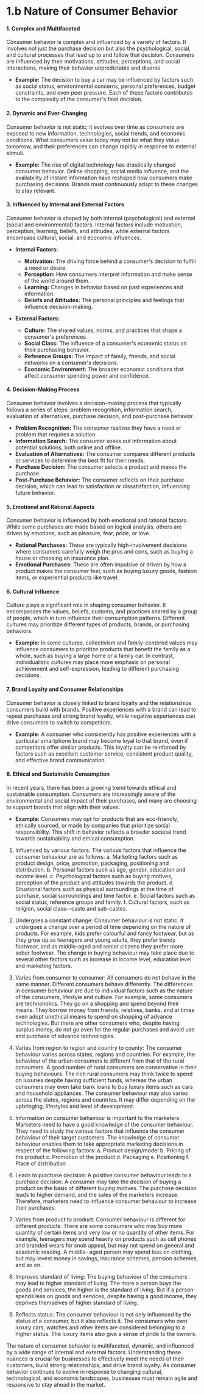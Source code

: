 # 1.b Nature of Consumer Behavior

#### 1. **Complex and Multifaceted**
Consumer behavior is complex and influenced by a variety of factors. It involves not just the purchase decision but also the psychological, social, and cultural processes that lead up to and follow that decision. Consumers are influenced by their motivations, attitudes, perceptions, and social interactions, making their behavior unpredictable and diverse.

- **Example:** The decision to buy a car may be influenced by factors such as social status, environmental concerns, personal preferences, budget constraints, and even peer pressure. Each of these factors contributes to the complexity of the consumer's final decision.

#### 2. **Dynamic and Ever-Changing**
Consumer behavior is not static; it evolves over time as consumers are exposed to new information, technologies, social trends, and economic conditions. What consumers value today may not be what they value tomorrow, and their preferences can change rapidly in response to external stimuli.

- **Example:** The rise of digital technology has drastically changed consumer behavior. Online shopping, social media influence, and the availability of instant information have reshaped how consumers make purchasing decisions. Brands must continuously adapt to these changes to stay relevant.

#### 3. **Influenced by Internal and External Factors**
Consumer behavior is shaped by both internal (psychological) and external (social and environmental) factors. Internal factors include motivation, perception, learning, beliefs, and attitudes, while external factors encompass cultural, social, and economic influences.

- **Internal Factors:** 
  - **Motivation:** The driving force behind a consumer's decision to fulfill a need or desire.
  - **Perception:** How consumers interpret information and make sense of the world around them.
  - **Learning:** Changes in behavior based on past experiences and information.
  - **Beliefs and Attitudes:** The personal principles and feelings that influence decision-making.

- **External Factors:**
  - **Culture:** The shared values, norms, and practices that shape a consumer's preferences.
  - **Social Class:** The influence of a consumer's economic status on their purchasing behavior.
  - **Reference Groups:** The impact of family, friends, and social networks on a consumer's decisions.
  - **Economic Environment:** The broader economic conditions that affect consumer spending power and confidence.

#### 4. **Decision-Making Process**
Consumer behavior involves a decision-making process that typically follows a series of steps: problem recognition, information search, evaluation of alternatives, purchase decision, and post-purchase behavior.

- **Problem Recognition:** The consumer realizes they have a need or problem that requires a solution.
- **Information Search:** The consumer seeks out information about potential solutions, both online and offline.
- **Evaluation of Alternatives:** The consumer compares different products or services to determine the best fit for their needs.
- **Purchase Decision:** The consumer selects a product and makes the purchase.
- **Post-Purchase Behavior:** The consumer reflects on their purchase decision, which can lead to satisfaction or dissatisfaction, influencing future behavior.

#### 5. **Emotional and Rational Aspects**
Consumer behavior is influenced by both emotional and rational factors. While some purchases are made based on logical analysis, others are driven by emotions, such as pleasure, fear, pride, or love.

- **Rational Purchases:** These are typically high-involvement decisions where consumers carefully weigh the pros and cons, such as buying a house or choosing an insurance plan.
- **Emotional Purchases:** These are often impulsive or driven by how a product makes the consumer feel, such as buying luxury goods, fashion items, or experiential products like travel.

#### 6. **Cultural Influence**
Culture plays a significant role in shaping consumer behavior. It encompasses the values, beliefs, customs, and practices shared by a group of people, which in turn influence their consumption patterns. Different cultures may prioritize different types of products, brands, or purchasing behaviors.

- **Example:** In some cultures, collectivism and family-centered values may influence consumers to prioritize products that benefit the family as a whole, such as buying a large home or a family car. In contrast, individualistic cultures may place more emphasis on personal achievement and self-expression, leading to different purchasing decisions.

#### 7. **Brand Loyalty and Consumer Relationships**
Consumer behavior is closely linked to brand loyalty and the relationships consumers build with brands. Positive experiences with a brand can lead to repeat purchases and strong brand loyalty, while negative experiences can drive consumers to switch to competitors.

- **Example:** A consumer who consistently has positive experiences with a particular smartphone brand may become loyal to that brand, even if competitors offer similar products. This loyalty can be reinforced by factors such as excellent customer service, consistent product quality, and effective brand communication.

#### 8. **Ethical and Sustainable Consumption**
In recent years, there has been a growing trend towards ethical and sustainable consumption. Consumers are increasingly aware of the environmental and social impact of their purchases, and many are choosing to support brands that align with their values.

- **Example:** Consumers may opt for products that are eco-friendly, ethically sourced, or made by companies that prioritize social responsibility. This shift in behavior reflects a broader societal trend towards sustainability and ethical consumption.


1. Influenced by various factors:
The various factors that influence the consumer behaviour are as follows:
a. Marketing factors such as product design, price, promotion, packaging, positioning and distribution.
b. Personal factors such as age, gender, education and income level.
c. Psychological factors such as buying motives, perception of the product and attitudes towards
the product.
d. Situational factors such as physical surroundings at the time of purchase, social surroundings
and time factor.
e. Social factors such as social status, reference groups and family.
f. Cultural factors, such as religion, social class—caste and sub-castes.

2. Undergoes a constant change:
Consumer behaviour is not static. It undergoes a change over a period of time depending on the
nature of products. For example, kids prefer colourful and fancy footwear, but as they grow up as
teenagers and young adults, they prefer trendy footwear, and as middle-aged and senior citizens
they prefer more sober footwear. The change in buying behaviour may take place due to several
other factors such as increase in income level, education level and marketing factors.

3. Varies from consumer to consumer:
All consumers do not behave in the same manner. Different consumers behave differently. The
differences in consumer behaviour are due to individual factors such as the nature of the
consumers, lifestyle and culture. For example, some consumers are technoholics. They go on a
shopping and spend beyond their means.
They borrow money from friends, relatives, banks, and at times even adopt unethical means to
spend on shopping of advance technologies. But there are other consumers who, despite having
surplus money, do not go even for the regular purchases and avoid use and purchase of advance
technologies.

4. Varies from region to region and country to county:
The consumer behaviour varies across states, regions and countries. For example, the behaviour
of the urban consumers is different from that of the rural consumers. A good number of rural
consumers are conservative in their buying behaviours.
The rich rural consumers may think twice to spend on luxuries despite having sufficient funds,
whereas the urban consumers may even take bank loans to buy luxury items such as cars and
household appliances. The consumer behaviour may also varies across the states, regions and
countries. It may differ depending on the upbringing, lifestyles and level of development.

5. Information on consumer behaviour is important to the marketers:
Marketers need to have a good knowledge of the consumer behaviour. They need to study the
various factors that influence the consumer behaviour of their target customers.
The knowledge of consumer behaviour enables them to take appropriate marketing
decisions in respect of the following factors:
a. Product design/model
b. Pricing of the product
c. Promotion of the product
d. Packaging
e. Positioning
f. Place of distribution

6. Leads to purchase decision:
A positive consumer behaviour leads to a purchase decision. A consumer may take the decision
of buying a product on the basis of different buying motives. The purchase decision leads to
higher demand, and the sales of the marketers increase. Therefore, marketers need to influence
consumer behaviour to increase their purchases.

7. Varies from product to product:
Consumer behaviour is different for different products. There are some consumers who may buy
more quantity of certain items and very low or no quantity of other items. For example, teenagers
may spend heavily on products such as cell phones and branded wears for snob appeal, but may
not spend on general and academic reading. A middle- aged person may spend less on clothing,
but may invest money in savings, insurance schemes, pension schemes, and so on.

8. Improves standard of living:
The buying behaviour of the consumers may lead to higher standard of living. The more a person
buys the goods and services, the higher is the standard of living. But if a person spends less on
goods and services, despite having a good income, they deprives themselves of higher standard
of living.

9. Reflects status:
The consumer behaviour is not only influenced by the status of a consumer, but it also reflects it.
The consumers who own luxury cars, watches and other items are considered belonging to a
higher status. The luxury items also give a sense of pride to the owners.


The nature of consumer behavior is multifaceted, dynamic, and influenced by a wide range of internal and external factors. Understanding these nuances is crucial for businesses to effectively meet the needs of their customers, build strong relationships, and drive brand loyalty. As consumer behavior continues to evolve in response to changing cultural, technological, and economic landscapes, businesses must remain agile and responsive to stay ahead in the market.

